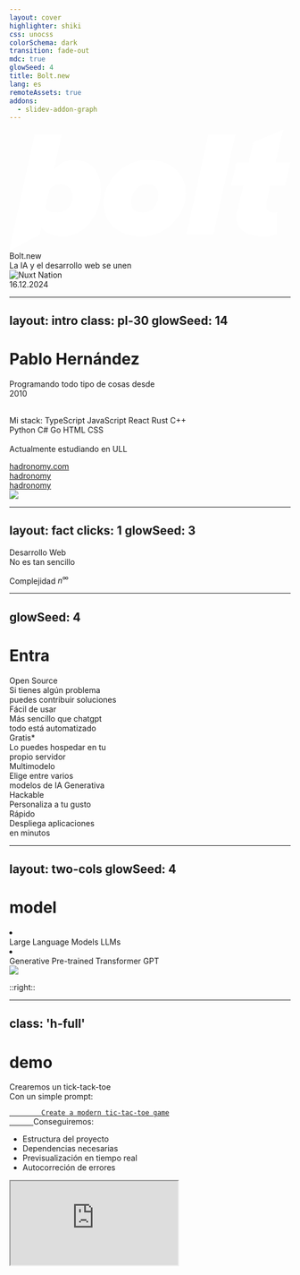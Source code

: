 ```yaml
---
layout: cover
highlighter: shiki
css: unocss
colorSchema: dark
transition: fade-out
mdc: true
glowSeed: 4
title: Bolt.new
lang: es
remoteAssets: true
addons:
  - slidev-addon-graph
---
```


<div text-6xl font-600 my-5>
  <svg xmlns="http://www.w3.org/2000/svg" h-10 my-2 viewBox="0 45.65 160 68.7" fill="#ffffff"><path d="M75.61 106.195c-14.747 0-21.962-8.468-21.962-19.136s10.04-24.157 24.782-24.157c14.746 0 21.96 8.47 21.96 19.137 0 10.668-10.038 24.156-24.78 24.156Zm.624-13.488c5.02 0 8.473-4.707 8.473-9.727 0-5.02-2.512-6.273-6.902-6.273-4.395 0-8.473 4.703-8.473 9.723 0 5.02 2.512 6.277 6.902 6.277Zm39.844 12.547h-15.371l12.547-57.098h15.375l-12.55 56.785Zm0 0"/><path fill-rule="evenodd" d="M30.117 106.195c-4.707 0-9.41-1.566-11.922-5.332l-.941 4.39L0 114.353l1.883-9.098L14.43 48.156h15.375L25.41 68.234c3.453-3.765 6.902-5.332 11.297-5.332 9.41 0 15.371 5.961 15.371 17.254 0 11.293-7.215 26.04-21.96 26.04Zm5.961-22.902c0 5.336-3.766 9.414-8.785 9.414-5.02 0-5.332-.941-6.902-2.824l2.511-10.352c1.883-1.883 3.766-2.824 6.274-2.824 3.765 0 6.902 2.824 6.902 6.902Zm0 0"/><path d="M144.629 106.195c-8.785 0-15.375-3.136-15.375-10.351 0-7.215 0-2.196.316-3.137l3.45-15.375h-6.903l3.137-13.176h6.902l2.512-11.293 17.254-7.215-1.883 7.215-2.508 11.293H160l-3.137 13.176h-8.472l-2.196 10.04v1.882c0 1.883 1.254 3.453 3.766 3.453 2.508 0 1.883 0 2.195-.316v12.238c-1.566 1.254-4.39 1.566-7.215 1.566Zm0 0"/></svg>
  <span>Bolt.new</span>
</div>

<div text-2xl mt--1 op50>
  La IA y el desarrollo web se unen
</div>

<div abs-br mx-10 my-12 flex="~ col" text-sm text-right>
  <img src="/logo-ull.svg" h-20 alt="Nuxt Nation" />
  <div px-6 text-sm opacity-50>16.12.2024</div>
</div>

---
layout: intro
class: pl-30
glowSeed: 14
---

# Pablo Hernández

<div class="[&>*]:important-leading-10 opacity-80">

<div>
Programando todo tipo de cosas desde
<div inline-flex="~ gap-1" gap-1 items-center align-middle text-blue bg-blue:15 px1.5 rounded>
  <div i-ph-calendar-dots-duotone />
  <span>2010</span>
</div>
<br/>

Mi stack:
<MagicLink href="https://typescriptlang.org" imageUrl="/typescript.svg">TypeScript</MagicLink>
<MagicLink href="https://developer.mozilla.org/en-US/docs/Web/JavaScript" imageUrl="/javascript.svg">JavaScript</MagicLink>
<MagicLink href="https://reactjs.org" imageUrl="/react.svg">React</MagicLink>
<MagicLink href="https://rust-lang.org" imageUrl="/rust.svg">Rust</MagicLink>
<MagicLink href="https://isocpp.org" imageUrl="/cplusplus.svg">C++</MagicLink><br/>
<MagicLink href="https://python.org" imageUrl="/python.svg">Python</MagicLink>
<MagicLink href="https://docs.microsoft.com/en-us/dotnet/csharp/" imageUrl="/csharp.svg">C#</MagicLink>
<MagicLink href="https://golang.org" imageUrl="/go.svg">Go</MagicLink>
<MagicLink href="https://developer.mozilla.org/en-US/docs/Web/HTML" imageUrl="/html5.svg">HTML</MagicLink>
<MagicLink href="https://developer.mozilla.org/en-US/docs/Web/CSS" imageUrl="/css3.svg">CSS</MagicLink><br/>
<br/>
Actualmente estudiando en <MagicLink href="https://ull.es" imageUrl="/ull-icon.jpg">ULL</MagicLink><br/>
</div>

</div>

<div my-10 w-min flex="~ gap-1" items-center justify-center>
  <div i-ri-user-3-line op50 ma text-xl />
  <div>
    <a href="https://hadronomy.com" target="_blank" class="border-none! font-300">
      hadronomy.com
    </a>
  </div>
  <div i-ri-github-line op50 ma text-xl ml4/>
  <div>
    <a href="https://github.com/hadronomy" target="_blank" class="border-none! font-300">
      hadronomy
    </a>
  </div>
  <div i-ri-twitter-x-line op50 ma text-xl ml4/>
  <div>
    <a href="https://twitter.com/hadronomy" target="_blank" class="border-none! font-300">
      hadronomy
    </a>
  </div>
</div>

<img src="https://github.com/hadronomy.png" rounded-full absolute top-38 right-15 w-40 />

---
layout: fact
clicks: 1
glowSeed: 3
---

<div
  v-motion
  :initial="{ y: 50 }"
  :click-1="{ y: 0 }"
>
  <div text-6xl my-6>
    Desarrollo Web
  </div>

  <div relative text-3xl mt--3
    v-click="1"
    v-motion
    :initial="{ y: -50 }"
    :enter="{ y: 0 }"
  >
    <span v-mark.teal.highlight.delay100.op10="1" text-teal>
      No es tan sencillo
    </span>
  </div>
</div>

<div text-2xl mt5 text-shadow-2xl op75
  v-click
  v-motion
  :initial="{ y: -60 }"
  :enter="{ y: 0 }"
>

  Complejidad $n^\infty$
</div>

<IconsBurst v-after />

---
glowSeed: 4
---

# Entra <BoltLogo h-12 inline-block />

<div grid="~ gap-12 gap-y-15 cols-3" py10 w-max>

<div v-click flex="~ col gap-1">
  <div flex="~ gap-1 items-center align-middle" text-3xl ml--1>
    <div text-gray text-4xl i-ph-github-logo-duotone />
    <div text-gray3>Open Source</div>
  </div>
  <div text-base op60 mb1>
    Si tienes algún problema <br/>
    puedes contribuir
    soluciones
  </div>
  <div flex="~ gap-2 items-end">
    <div i-ph-github-logo-duotone text-blue />
    <div i-ph-git-branch-duotone text-green />
    <div i-ph-code-duotone text-yellow />
    <div i-ph-git-pull-request-duotone text-rose />
    <div i-ph-arrows-merge-duotone text-red />
  </div>
</div>

<div v-click flex="~ col gap-1">
  <div flex="~ gap-1 items-center" text-3xl ml--1>
    <div text-green text-4xl i-ph-cheers-duotone />
    <div text-green3>Fácil de usar</div>
  </div>
  <div text-base op60 mb1 mb--1>
    Más sencillo que chatgpt
    <br/>
    todo está automatizado
  </div>
  <div flex="~ gap-2 items-end" mt-1>
    <div i-ph-smiley-duotone />
    <div i-ph-game-controller-duotone />
  </div>
</div>

<div v-click flex="~ col gap-1">
  <div flex="~ gap-1 items-center" text-3xl ml--1>
    <div text-blue text-4xl i-ph-users-four-duotone />
    <div text-blue3>Gratis<super>*</super></div>
  </div>
  <div text-base op60 mb1>
    Lo puedes hospedar en tu
    <br/>
    propio servidor
  </div>
  <div flex="~ gap-2 items-center">
    <div i-simple-icons-heroku />
    <div i-simple-icons-vercel />
    <div i-simple-icons-netlify />
    <div i-simple-icons-digitalocean />
    <div i-simple-icons-awsamplify />
    <div i-simple-icons-microsoftazure />
    <div i-simple-icons-aws />
    <div i-simple-icons-selfhosted />
  </div>
</div>

<div v-click flex="~ col gap-1">
  <div flex="~ gap-1 items-center" text-3xl ml--1>
    <div text-amber text-4xl i-ph-cube-duotone/>
    <div text-amber3>Multimodelo</div>
  </div>
  <div text-base op60 mb1>
    Elige entre varios <br/> modelos de IA
    Generativa
  </div>
  <div flex="~ gap-2 items-center">
    <div i-simple-icons-ollama />
    <div i-simple-icons-openai />
    <div i-simple-icons-huggingface />
    <div i-simple-icons-claude />
    <div i-simple-icons-amazonaws />
    <div i-simple-icons-microsoftazure />
  </div>
</div>

<div v-click flex="~ col gap-1">
  <div flex="~ gap-1 items-center" text-3xl ml--1>
    <div text-violet text-4xl i-ph-code-duotone />
    <div text-violet3>Hackable</div>
  </div>
  <div text-base op60 mb1>
    Personaliza a tu gusto
  </div>
  <div flex="~ gap-2 items-center">
    <div i-ph-code-duotone />
    <div i-ph-terminal-window-duotone />
    <div i-ph-file-code-duotone />
    <div i-ph-brackets-curly-duotone />
    <div i-ph-code-simple-duotone />
    <div i-ph-code-block-duotone />
  </div>
</div>

<div v-click flex="~ col gap-1">
  <div flex="~ gap-1 items-center" text-3xl ml--1>
    <div text-rose text-4xl i-ph-lightning-duotone />
    <div text-rose3>Rápido</div>
  </div>
  <div text-base op60 mb1>
    Despliega aplicaciones <br/> en minutos
  </div>
  <div flex="~ gap-2 items-center">
    <div i-ph-rocket-launch-duotone />
    <div i-mdi-rocket-launch-outline />
    <div i-mdi-rocket />
    <div i-tabler-rocket />
    <div i-iconamoon-rocket-launch-duotone />
  </div>
</div>

</div>

---
layout: two-cols
glowSeed: 4
---

# <div relative inline-block><BoltLogo h-12 inline-block /><super v-click text-sm v-mark.yellow.highlight.op20="1" absolute top--2 right--10>model</super></div>

<v-clicks>
  <li>
    <div relative inline-block text-red-1>Large Language Models <super absolute top--4 text-sm right--8 px-1 rounded-md bg-red-1 border-red border-2 text-red>LLMs</super></div>
  </li>
  <li>
    <div relative inline-block text-teal-1>Generative Pre-trained Transformer <super absolute top--4 text-sm right--8 px-1 rounded-md bg-teal-1 border-teal border-2 text-teal>GPT</super></div>
  </li>
</v-clicks>

<img v-after src="/gpt-architecture.svg" w-full max-w-65 />

::right::

<div v-click flex="~" flex-col items-center justify-center h="90%" wfull >
  <Bento
    :icons="['i-simple-icons-huggingface', 'i-simple-icons-claude', 'i-simple-icons-openai', 'i-simple-icons-ollama', 'i-simple-icons-google']"
    :heights="[[20, 24, 56], [56, 24, 32], [32, 64, 32]]"
    w-full
  />
</div>

<!-- <iframe v-click src="https://en.wikipedia.org/wiki/Generative_pre-trained_transformer" onload="this.style.visibility = 'visible';" scale-60 origin-top-right absolute right-0 top-0 bottom-0 w="50%" h="200%" /> -->

---
class: 'h-full'
---

# <div relative inline-block><BoltLogo h-12 inline-block /><super v-click text-sm v-mark.teal.highlight.op20="1" absolute top--2 right--10>demo</super></div>

<Repo name="stackblitz/bolt.new" text-sm />

<div v-click class="w-3/8" mt-6>
  <div text-1xl font-bold mb-4 flex="~ items-center">
    <div i-ph-game-controller-duotone text-2xl inline-block mr-2 /> Crearemos un tick-tack-toe
  </div>

  <div flex="~ gap-2" flex-col text-sm mb-6>
    Con un simple prompt:
    <a href="https://bolt.new/~/tic-tac-toe-75mwa8xo" flex="~ gap-2 items-center" hover-none underline-none>
      <div i-ph-code-duotone text-2xl inline-block mr-2 />
      <code lang="txt" class="bg-gray-800 text-white p-2 rounded border">
        Create a modern tic-tac-toe game
      </code>
    </a>
    Conseguiremos:
    <div mb-4>
      <ul list-disc list-inside>
        <li flex="~ items-center"><div i-ph-folder-duotone text-green-500 inline-block mr-2 /> Estructura del proyecto</li>
        <li flex="~ items-center"><div i-ph-package-duotone text-blue-500 inline-block mr-2 /> Dependencias necesarias</li>
        <li flex="~ items-center"><div i-ph-eye-duotone text-teal-500 inline-block mr-2 /> Previsualización en tiempo real</li>
        <li flex="~ items-center"><div i-ph-bug-duotone text-red-500 inline-block mr-2 /> Autocorreción de errores</li>
      </ul>
    </div>
  </div>
</div>

<iframe v-click src="https://bolt.new" onload="this.style.visibility = 'visible';" scale-60 origin-top-right absolute right-0 top-0 bottom-0 w="90%" h="200%" />

---
layout: two-cols
class: 'flex flex-col text-center pb-5 items-center justify-center'
glowSeed: 8
---

# Muchas gracias

Pueden encontrar
las diapositivas en
[hadronomy.com](https://talks.hadronomy.com/2024/bolt)

::right::

<QRCode text="https://talks.hadronomy.com/2024/bolt/pdf" w-40 rounded-md overflow-hidden />
